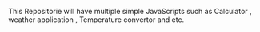 This Repositorie will have multiple simple JavaScripts such as Calculator , weather application , Temperature convertor and etc.